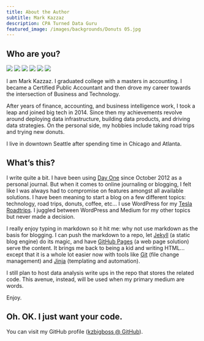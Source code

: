 ```yaml
---
title: About the Author
subtitle: Mark Kazzaz
description: CPA Turned Data Guru
featured_image: /images/backgrounds/Donuts 05.jpg
---
```


## Who are you?

<div class="gallery" data-columns="3">
    <img src="{{site.baseurl}}/images/elements/markwithdonuts/markwithbluedonut.jpg">
    <img src="{{site.baseurl}}/images/elements/markwithdonuts/5653FD1A-B3CF-47E7-9745-E93289785EFC.jpg">
    <img src="{{site.baseurl}}/images/elements/markwithdonuts/IMG_6306.jpeg">
    <img src="{{site.baseurl}}/images/elements/markwithdonuts/IMG_6555.jpeg">
    <img src="{{site.baseurl}}/images/elements/markwithdonuts/IMG_6916.jpeg">
    <img src="{{site.baseurl}}/images/elements/markwithdonuts/IMG_6941.JPG">
</div>

I am Mark Kazzaz.  I graduated college with a masters in accounting.  I became a Certified Public Accountant and then drove my career towards the intersection of Business and Technology.

After years of finance, accounting, and business intelligence work, I took a leap and joined big tech in 2014.  Since then my achievements revolve around deploying data infrastructure, building data products, and driving data strategies.  On the personal side, my hobbies include taking road trips and trying new donuts.

I live in downtown Seattle after spending time in Chicago and Atlanta.

## What’s this?

I write quite a bit. I have been using [Day One](https://dayoneapp.com) since October 2012 as a personal journal.  But when it comes to online journaling or blogging, I felt like I was always had to compromise on features amongst all available solutions.  I have been meaning to start a blog on a few different topics: technology, road trips, donuts, coffee, etc... I use WordPress for my [Tesla Roadtrips](https://kzroadtrip.wordpress.com).  I juggled between WordPress and Medium for my other topics but never made a decision.

I really enjoy typing in markdown so it hit me: why not use markdown as the basis for blogging.  I can push the markdown to a repo, let [Jekyll](https://jekyllrb.com/) (a static blog engine) do its magic, and have [GitHub Pages](https://pages.github.com/) (a web page solution) serve the content.  It brings me back to being a kid and writing HTML... except that it is a whole lot easier now with tools like [Git](https://git-scm.com/) (file change management) and [Jinja](http://jinja.pocoo.org/) (templating and automation).

I still plan to host data analysis write ups in the repo that stores the related code.  This avenue, instead, will be used when my primary medium are words.

Enjoy.


## Oh. OK. I just want your code.
You can visit my GitHub profile ([kzbigboss @ GitHub](https://github.com/kzbigboss)).
